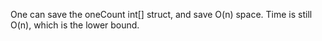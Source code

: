 
One can save the oneCount int[] struct, and save O(n) space. Time is still O(n), which is the lower bound.
